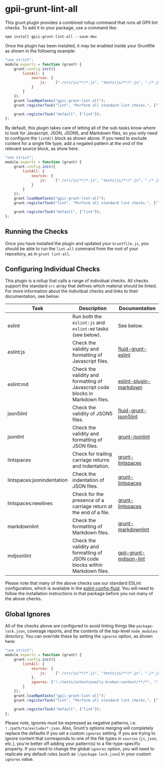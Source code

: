 # gpii-grunt-lint-all

This grunt plugin provides a combined rollup command that runs all GPII lint checks. To add it to your package, use a
command like:

```shell
npm install gpii-grunt-lint-all --save-dev
```

Once the plugin has been installed, it may be enabled inside your Gruntfile as shown in the following example:

```javascript
"use strict";
module.exports = function (grunt) {
    grunt.config.init({
        lintAll: {
            sources: {
                js:    ["./src/js/**/*.js", "tests/js/**/*.js", "./*.js", "!./src/lib/**/*.js"]
            }
        }
    });
    grunt.loadNpmTasks("gpii-grunt-lint-all");
    grunt.registerTask("lint", "Perform all standard lint checks.", ["lint-all"]);

    grunt.registerTask("default", ["lint"]);
};

```

By default, this plugin takes care of letting all of the sub-tasks know where to look for Javascript, JSON, JSON5, and
Markdown files, so you only need to configure the `lintAll` block as shown above.  If you need to exclude content for
a single file type, add a negated pattern at the *end* of the relevant source block, as show here.

```javascript
"use strict";
module.exports = function (grunt) {
    grunt.config.init({
        lintAll: {
            sources: {
                js:    ["./src/js/**/*.js", "tests/js/**/*.js", "./*.js", "!./src/lib/**/*.js"]
            }
        }
    });
    grunt.loadNpmTasks("gpii-grunt-lint-all");
    grunt.registerTask("lint", "Perform all standard lint checks.", ["lint-all"]);

    grunt.registerTask("default", ["lint"]);
};
```

## Running the Checks

Once you have installed the plugin and updated your `Gruntfile.js`, you should be able to run the `lint-all` command from
the root of your repository, as in `grunt lint-all`.

## Configuring Individual Checks

This plugin is a rollup that calls a range of individual checks.  All checks support the standard `src` array that
defines which material should be linted.  For more information about the individual checks and links to their
documentation, see below:

| Task                       | Description | Documentation |
| -------------------------- | ----------- | ------------- |
| eslint                     | Run both the `eslint:js` and `eslint:md` tasks (see below). | See below. |
| eslint:js                  | Check the validity and formatting of Javascript files. | [fluid-grunt-eslint](https://github.com/fluid-project/fluid-grunt-eslint) |
| eslint:md                  | Check the validity and formatting of Javascript code blocks in Markdown files. | [eslint-plugin-markdown](https://github.com/eslint/eslint-plugin-markdown) |
| json5lint                  | Check the validity of JSON5 files. | [fluid-grunt-json5lint](https://github.com/fluid-project/fluid-grunt-json5lint) |
| jsonlint                   | Check the validity and formatting of JSON files. | [grunt-jsonlint](https://github.com/brandonramirez/grunt-jsonlint) |
| lintspaces                 | Check for trailing carriage returns and indentation. | [grunt-lintspaces](https://github.com/schorfES/grunt-lintspaces) |
| lintspaces:jsonindentation | Check the indentation of JSON files. | [grunt-lintspaces](https://github.com/schorfES/grunt-lintspaces) |
| lintspaces:newlines        | Check for the presence of a carriage return at the end of a file. | [grunt-lintspaces](https://github.com/schorfES/grunt-lintspaces) |
| markdownlint               | Check the formatting of Markdown files. | [grunt-markdownlint](https://github.com/sagiegurari/grunt-markdownlint) |
| mdjsonlint                 | Check the validity and formatting of JSON code blocks within Markdown files. | [gpii-grunt-mdjson-lint](https://github.com/GPII/gpii-grunt-mdjson-lint) |

Please note that many of the above checks use our standard ESLint configuration, which is available in the
[eslint-config-fluid](https://github.com/fluid-project/eslint-config-fluid).  You will need to follow the installation
instructions in that package before you run many of the above checks.

## Global Ignores

All of the checks above are configured to avoid linting things like `package-lock.json`, coverage reports, and the
contents of the top-level `node_modules` directory.  You can override these by setting the `ignores` option, as shown
here:

```javascript
"use strict";
module.exports = function (grunt) {
    grunt.config.init({
        lintAll: {
            sources: {
                js:    ["./src/js/**/*.js", "tests/js/**/*.js", "./*.js", "!./src/lib/**/*.js"]
            },
            ignores: ["!./tests/intentionally-broken-content/**/*", "!./node_modules", "!./package-lock.json"]
        }
    });
    grunt.loadNpmTasks("gpii-grunt-lint-all");
    grunt.registerTask("lint", "Perform all standard lint checks.", ["lint-all"]);

    grunt.registerTask("default", ["lint"]);
};

```

Please note, ignores must be expressed as negative patterns, i.e. `!./path/to/exclude/*.json`.  Also, Grunt's options
merging will completely replace the defaults if you set a custom `ignores` setting.   If you are trying to ignore
content that corresponds to one of the file types in `sources` (`js`, `json`, etc.), you're better off adding your
pattern(s) to a file-type-specific property.  If you need to change the global `ignores` option, you will need to
replicate any default rules (such as `!/package-lock.json`) in your custom `ignores` value.
